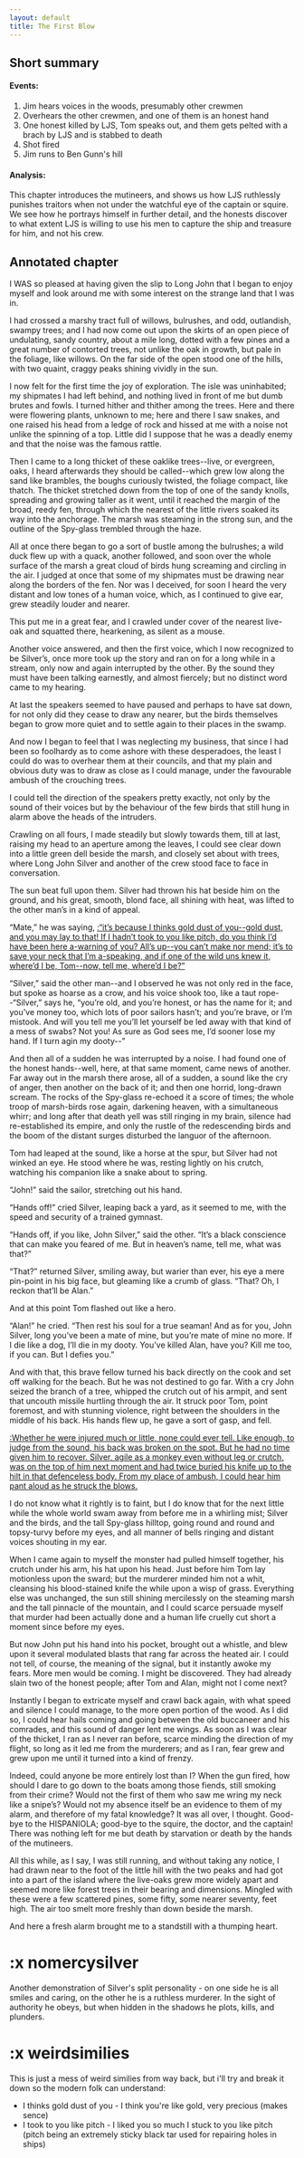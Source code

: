 ```yaml
---
layout: default
title: The First Blow
---
```

## Short summary  
#### Events:  
1. Jim hears voices in the woods, presumably other crewmen
2. Overhears the other crewmen, and one of them is an honest hand
3. One honest killed by LJS, Tom speaks out, and them gets pelted with a brach by LJS and is stabbed to death
4. Shot fired
5. Jim runs to Ben Gunn's hill

#### Analysis:  
This chapter introduces the mutineers, and shows us how LJS ruthlessly punishes traitors when not under the watchful eye of the captain or squire. We see how he portrays himself in further detail, and the honests discover to what extent LJS is willing to use his men to capture the ship and treasure for him, and not his crew.

## Annotated chapter  
I WAS so pleased at having given the slip to Long John that I began to
enjoy myself and look around me with some interest on the strange land
that I was in.

I had crossed a marshy tract full of willows, bulrushes, and odd,
outlandish, swampy trees; and I had now come out upon the skirts of an
open piece of undulating, sandy country, about a mile long, dotted with
a few pines and a great number of contorted trees, not unlike the oak
in growth, but pale in the foliage, like willows. On the far side of
the open stood one of the hills, with two quaint, craggy peaks shining
vividly in the sun.

I now felt for the first time the joy of exploration. The isle was
uninhabited; my shipmates I had left behind, and nothing lived in front
of me but dumb brutes and fowls. I turned hither and thither among the
trees. Here and there were flowering plants, unknown to me; here and
there I saw snakes, and one raised his head from a ledge of rock and
hissed at me with a noise not unlike the spinning of a top. Little did
I suppose that he was a deadly enemy and that the noise was the famous
rattle.

Then I came to a long thicket of these oaklike trees--live, or
evergreen, oaks, I heard afterwards they should be called--which grew
low along the sand like brambles, the boughs curiously twisted, the
foliage compact, like thatch. The thicket stretched down from the top of
one of the sandy knolls, spreading and growing taller as it went, until
it reached the margin of the broad, reedy fen, through which the nearest
of the little rivers soaked its way into the anchorage. The marsh was
steaming in the strong sun, and the outline of the Spy-glass trembled
through the haze.

All at once there began to go a sort of bustle among the bulrushes;
a wild duck flew up with a quack, another followed, and soon over the
whole surface of the marsh a great cloud of birds hung screaming and
circling in the air. I judged at once that some of my shipmates must be
drawing near along the borders of the fen. Nor was I deceived, for soon
I heard the very distant and low tones of a human voice, which, as I
continued to give ear, grew steadily louder and nearer.

This put me in a great fear, and I crawled under cover of the nearest
live-oak and squatted there, hearkening, as silent as a mouse.

Another voice answered, and then the first voice, which I now recognized
to be Silver’s, once more took up the story and ran on for a long while
in a stream, only now and again interrupted by the other. By the sound
they must have been talking earnestly, and almost fiercely; but no
distinct word came to my hearing.

At last the speakers seemed to have paused and perhaps to have sat down,
for not only did they cease to draw any nearer, but the birds themselves
began to grow more quiet and to settle again to their places in the
swamp.

And now I began to feel that I was neglecting my business, that since
I had been so foolhardy as to come ashore with these desperadoes, the
least I could do was to overhear them at their councils, and that my
plain and obvious duty was to draw as close as I could manage, under the
favourable ambush of the crouching trees.

I could tell the direction of the speakers pretty exactly, not only by
the sound of their voices but by the behaviour of the few birds that
still hung in alarm above the heads of the intruders.

Crawling on all fours, I made steadily but slowly towards them, till at
last, raising my head to an aperture among the leaves, I could see clear
down into a little green dell beside the marsh, and closely set about
with trees, where Long John Silver and another of the crew stood face to
face in conversation.

The sun beat full upon them. Silver had thrown his hat beside him on the
ground, and his great, smooth, blond face, all shining with heat, was
lifted to the other man’s in a kind of appeal.

“Mate,” he was saying, [:“it’s because I thinks gold dust of you--gold
dust, and you may lay to that! If I hadn’t took to you like pitch, do
you think I’d have been here a-warning of you? All’s up--you can’t make
nor mend; it’s to save your neck that I’m a-speaking, and if one of the
wild uns knew it, where’d I be, Tom--now, tell me, where’d I be?”](#weirdsimilies)

“Silver,” said the other man--and I observed he was not only red in the
face, but spoke as hoarse as a crow, and his voice shook too, like a
taut rope--“Silver,” says he, “you’re old, and you’re honest, or has the
name for it; and you’ve money too, which lots of poor sailors hasn’t;
and you’re brave, or I’m mistook. And will you tell me you’ll let
yourself be led away with that kind of a mess of swabs? Not you! As sure
as God sees me, I’d sooner lose my hand. If I turn agin my dooty--”

And then all of a sudden he was interrupted by a noise. I had found
one of the honest hands--well, here, at that same moment, came news of
another. Far away out in the marsh there arose, all of a sudden, a sound
like the cry of anger, then another on the back of it; and then one
horrid, long-drawn scream. The rocks of the Spy-glass re-echoed it a
score of times; the whole troop of marsh-birds rose again, darkening
heaven, with a simultaneous whirr; and long after that death yell was
still ringing in my brain, silence had re-established its empire, and
only the rustle of the redescending birds and the boom of the distant
surges disturbed the languor of the afternoon.

Tom had leaped at the sound, like a horse at the spur, but Silver had
not winked an eye. He stood where he was, resting lightly on his crutch,
watching his companion like a snake about to spring.

“John!” said the sailor, stretching out his hand.

“Hands off!” cried Silver, leaping back a yard, as it seemed to me, with
the speed and security of a trained gymnast.

“Hands off, if you like, John Silver,” said the other. “It’s a black
conscience that can make you feared of me. But in heaven’s name, tell
me, what was that?”

“That?” returned Silver, smiling away, but warier than ever, his eye
a mere pin-point in his big face, but gleaming like a crumb of glass.
“That? Oh, I reckon that’ll be Alan.”

And at this point Tom flashed out like a hero.

“Alan!” he cried. “Then rest his soul for a true seaman! And as for you,
John Silver, long you’ve been a mate of mine, but you’re mate of mine
no more. If I die like a dog, I’ll die in my dooty. You’ve killed Alan,
have you? Kill me too, if you can. But I defies you.”

And with that, this brave fellow turned his back directly on the cook
and set off walking for the beach. But he was not destined to go far.
With a cry John seized the branch of a tree, whipped the crutch out of
his armpit, and sent that uncouth missile hurtling through the air.
It struck poor Tom, point foremost, and with stunning violence, right
between the shoulders in the middle of his back. His hands flew up, he
gave a sort of gasp, and fell.

[:Whether he were injured much or little, none could ever tell. Like
enough, to judge from the sound, his back was broken on the spot. But he
had no time given him to recover. Silver, agile as a monkey even without
leg or crutch, was on the top of him next moment and had twice buried
his knife up to the hilt in that defenceless body. From my place of
ambush, I could hear him pant aloud as he struck the blows.](#nomercyLJS)

I do not know what it rightly is to faint, but I do know that for the
next little while the whole world swam away from before me in a whirling
mist; Silver and the birds, and the tall Spy-glass hilltop, going
round and round and topsy-turvy before my eyes, and all manner of bells
ringing and distant voices shouting in my ear.

When I came again to myself the monster had pulled himself together,
his crutch under his arm, his hat upon his head. Just before him Tom
lay motionless upon the sward; but the murderer minded him not a whit,
cleansing his blood-stained knife the while upon a wisp of grass.
Everything else was unchanged, the sun still shining mercilessly on the
steaming marsh and the tall pinnacle of the mountain, and I could scarce
persuade myself that murder had been actually done and a human life
cruelly cut short a moment since before my eyes.

But now John put his hand into his pocket, brought out a whistle, and
blew upon it several modulated blasts that rang far across the heated
air. I could not tell, of course, the meaning of the signal, but
it instantly awoke my fears. More men would be coming. I might be
discovered. They had already slain two of the honest people; after Tom
and Alan, might not I come next?

Instantly I began to extricate myself and crawl back again, with what
speed and silence I could manage, to the more open portion of the
wood. As I did so, I could hear hails coming and going between the old
buccaneer and his comrades, and this sound of danger lent me wings. As
soon as I was clear of the thicket, I ran as I never ran before, scarce
minding the direction of my flight, so long as it led me from the
murderers; and as I ran, fear grew and grew upon me until it turned into
a kind of frenzy.

Indeed, could anyone be more entirely lost than I? When the gun fired,
how should I dare to go down to the boats among those fiends, still
smoking from their crime? Would not the first of them who saw me wring
my neck like a snipe’s? Would not my absence itself be an evidence to
them of my alarm, and therefore of my fatal knowledge? It was all over,
I thought. Good-bye to the HISPANIOLA; good-bye to the squire, the
doctor, and the captain! There was nothing left for me but death by
starvation or death by the hands of the mutineers.

All this while, as I say, I was still running, and without taking any
notice, I had drawn near to the foot of the little hill with the two
peaks and had got into a part of the island where the live-oaks grew
more widely apart and seemed more like forest trees in their bearing and
dimensions. Mingled with these were a few scattered pines, some fifty,
some nearer seventy, feet high. The air too smelt more freshly than down
beside the marsh.

And here a fresh alarm brought me to a standstill with a thumping heart.


# :x nomercysilver
Another demonstration of Silver's split personality - on one side he is all smiles and caring, on the other he is a ruthless murderer. In the sight of authority he obeys, but when hidden in the shadows he plots, kills, and plunders.

# :x weirdsimilies
This is just a mess of weird similies from way back, but i'll try and break it down so the modern folk can understand:
- I thinks gold dust of you - I think you're like gold, very precious (makes sence)
- I took to you like pitch - I liked you so much I stuck to you like pitch (pitch being an extremely sticky black tar used for repairing holes in ships)
